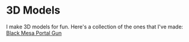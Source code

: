 # 3D Models
I make 3D models for fun. Here's a collection of the ones that I've made:<br>
[Black Mesa Portal Gun](https://github.com/FieryFork/blackmesaportalgun/tree/main)
